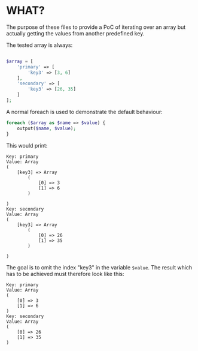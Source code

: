# WHAT?

The purpose of these files to provide a PoC of iterating over an array
but actually getting the values from another predefined key.

The tested array is always:
```php

$array = [
    'primary' => [
        'key3' => [3, 6]
    ],
    'secondary' => [
        'key3' => [26, 35]
    ]
];
```

A normal foreach is used to demonstrate the default behaviour:
```php
foreach ($array as $name => $value) {
    output($name, $value);
}
```

This would print:

```
Key: primary
Value: Array
(
    [key3] => Array
        (
            [0] => 3
            [1] => 6
        )

)
Key: secondary
Value: Array
(
    [key3] => Array
        (
            [0] => 26
            [1] => 35
        )

)
```

The goal is to omit the index "key3" in the variable `$value`.
The result which has to be achieved must therefore look like this:

```
Key: primary
Value: Array
(
    [0] => 3
    [1] => 6
)
Key: secondary
Value: Array
(
    [0] => 26
    [1] => 35
)
```
